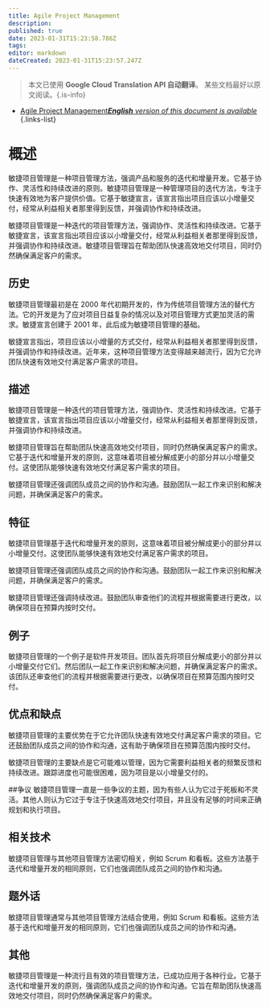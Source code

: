 ```yaml
---
title: Agile Project Management
description: 
published: true
date: 2023-01-31T15:23:58.786Z
tags: 
editor: markdown
dateCreated: 2023-01-31T15:23:57.247Z
---
```


> 本文已使用 **Google Cloud Translation API 自动翻译**。
某些文档最好以原文阅读。{.is-info}

- [Agile Project Management***English** version of this document is available*](/en/Knowledge-base/Dictionary/agile-project-management)
{.links-list}


# 概述
敏捷项目管理是一种项目管理方法，强调产品和服务的迭代和增量开发。它基于协作、灵活性和持续改进的原则。敏捷项目管理是一种管理项目的迭代方法，专注于快速有效地为客户提供价值。它基于敏捷宣言，该宣言指出项目应该以小增量交付，经常从利益相关者那里得到反馈，并强调协作和持续改进。

敏捷项目管理是一种迭代的项目管理方法，强调协作、灵活性和持续改进。它基于敏捷宣言，该宣言指出项目应该以小增量交付，经常从利益相关者那里得到反馈，并强调协作和持续改进。敏捷项目管理旨在帮助团队快速高效地交付项目，同时仍然确保满足客户的需求。

## 历史
敏捷项目管理最初是在 2000 年代初期开发的，作为传统项目管理方法的替代方法。它的开发是为了应对项目日益复杂的情况以及对项目管理方式更加灵活的需求。敏捷宣言创建于 2001 年，此后成为敏捷项目管理的基础。

敏捷宣言指出，项目应该以小增量的方式交付，经常从利益相关者那里得到反馈，并强调协作和持续改进。近年来，这种项目管理方法变得越来越流行，因为它允许团队快速有效地交付满足客户需求的项目。

## 描述
敏捷项目管理是一种迭代的项目管理方法，强调协作、灵活性和持续改进。它基于敏捷宣言，该宣言指出项目应该以小增量交付，经常从利益相关者那里得到反馈，并强调协作和持续改进。

敏捷项目管理旨在帮助团队快速高效地交付项目，同时仍然确保满足客户的需求。它基于迭代和增量开发的原则，这意味着项目被分解成更小的部分并以小增量交付。这使团队能够快速有效地交付满足客户需求的项目。

敏捷项目管理还强调团队成员之间的协作和沟通。鼓励团队一起工作来识别和解决问题，并确保满足客户的需求。

## 特征
敏捷项目管理基于迭代和增量开发的原则，这意味着项目被分解成更小的部分并以小增量交付。这使团队能够快速有效地交付满足客户需求的项目。

敏捷项目管理还强调团队成员之间的协作和沟通。鼓励团队一起工作来识别和解决问题，并确保满足客户的需求。

敏捷项目管理还强调持续改进。鼓励团队审查他们的流程并根据需要进行更改，以确保项目在预算内按时交付。

## 例子
敏捷项目管理的一个例子是软件开发项目。团队首先将项目分解成更小的部分并以小增量交付它们。然后团队一起工作来识别和解决问题，并确保满足客户的需求。该团队还审查他们的流程并根据需要进行更改，以确保项目在预算范围内按时交付。

## 优点和缺点
敏捷项目管理的主要优势在于它允许团队快速有效地交付满足客户需求的项目。它还鼓励团队成员之间的协作和沟通，这有助于确保项目在预算范围内按时交付。

敏捷项目管理的主要缺点是它可能难以管理，因为它需要利益相关者的频繁反馈和持续改进。跟踪进度也可能很困难，因为项目是以小增量交付的。

##争议
敏捷项目管理一直是一些争议的主题，因为有些人认为它过于死板和不灵活。其他人则认为它过于专注于快速高效地交付项目，并且没有足够的时间来正确规划和执行项目。

## 相关技术
敏捷项目管理与其他项目管理方法密切相关，例如 Scrum 和看板。这些方法基于迭代和增量开发的相同原则，它们也强调团队成员之间的协作和沟通。

## 题外话
敏捷项目管理通常与其他项目管理方法结合使用，例如 Scrum 和看板。这些方法基于迭代和增量开发的相同原则，它们也强调团队成员之间的协作和沟通。

## 其他
敏捷项目管理是一种流行且有效的项目管理方法，已成功应用于各种行业。它基于迭代和增量开发的原则，强调团队成员之间的协作和沟通。它旨在帮助团队快速高效地交付项目，同时仍然确保满足客户的需求。